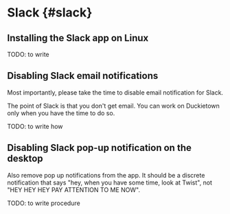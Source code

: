 # Slack {#slack}

## Installing the Slack app on Linux

TODO: to write

## Disabling Slack email notifications

Most importantly, please take the time to disable email notification for Slack.

The point of Slack is that you don't get email. You can work on Duckietown
only when you have the time to do so.

TODO: to write how

## Disabling Slack pop-up notification on the desktop

Also remove pop up notifications from the app. It should be a discrete notification that says "hey, when you have some time, look at Twist", not "HEY HEY HEY PAY ATTENTION TO ME NOW".

TODO: to write procedure
